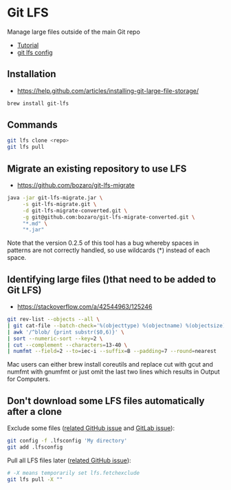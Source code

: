 # Git LFS

Manage large files outside of the main Git repo

* [Tutorial](https://github.com/git-lfs/git-lfs/wiki/Tutorial)
* [git lfs config](https://github.com/git-lfs/git-lfs/blob/master/docs/man/git-lfs-config.5.ronn)

## Installation

* https://help.github.com/articles/installing-git-large-file-storage/

```bash
brew install git-lfs
```

## Commands

```bash
git lfs clone <repo>
git lfs pull
```

## Migrate an existing repository to use LFS

* https://github.com/bozaro/git-lfs-migrate

```bash
java -jar git-lfs-migrate.jar \
     -s git-lfs-migrate.git \
     -d git-lfs-migrate-converted.git \
     -g git@github.com:bozaro/git-lfs-migrate-converted.git \
     "*.md" \
     "*.jar"
 ```
 
 Note that the version 0.2.5 of this tool has a bug whereby spaces in patterns are not correctly handled, so use wildcards (*) instead of each space. 

## Identifying large files ()that need to be added to Git LFS)

* https://stackoverflow.com/a/42544963/125246

```bash
git rev-list --objects --all \
| git cat-file --batch-check='%(objecttype) %(objectname) %(objectsize) %(rest)' \
| awk '/^blob/ {print substr($0,6)}' \
| sort --numeric-sort --key=2 \
| cut --complement --characters=13-40 \
| numfmt --field=2 --to=iec-i --suffix=B --padding=7 --round=nearest
```

Mac users can either brew install coreutils and replace cut with gcut and numfmt with gnumfmt or just omit the last two lines which results in Output for Computers.

## Don't download some LFS files automatically after a clone

Exclude some files ([related GitHub issue](https://github.com/git-lfs/git-lfs/issues/950) and [GitLab issue](https://gitlab.com/gitlab-org/gitlab-ce/issues/44993)):

```bash
git config -f .lfsconfig 'My directory'
git add .lfsconfig
```

Pull all LFS files later ([related GitHub issue](https://github.com/git-lfs/git-lfs/issues/1249)):

```bash
# -X means temporarily set lfs.fetchexclude
git lfs pull -X ""
```